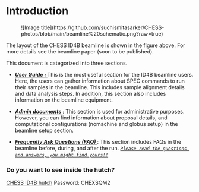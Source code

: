 # Introduction
<figure markdown>
  ![Image title](https://github.com/suchismitasarker/CHESS-photos/blob/main/beamline%20schematic.png?raw=true)
</figure>

The layout of the CHESS ID4B beamline is shown in the figure above. For more details see the beamline paper (soon to be published). 

This document is categorized into three sections. 

* [<b><u><i>User Guide :</i> </b> </u>](https://suchismitasarker.github.io/CHESS-ID4B-QM2/#) This is the most useful section for the ID4B beamline users. Here, the users can gather information about SPEC commands to run their samples in the beamline. This includes sample alignment details and data analysis steps. In addition, this section also includes information on the beamline equipment.



* [<b><u><i>Admin documents</i> </b> </u>](https://suchismitasarker.github.io/CHESS-ID4B-QM2/beamline_setup/) : This section is used for administrative purposes. However, you can find information about proposal details, and computational configurations (nomachine and globus setup) in the beamline setup section.


* [<b><u><i>Frequently Ask Questions (FAQ) </i> </b> </u>](https://suchismitasarker.github.io/CHESS-ID4B-QM2/FAQ/) :   This section includes FAQs in the beamline before, during, and after the run. 
  [<n><i>`Please read the questions and answers, you might find yours!!`](https://suchismitasarker.github.io/CHESS-ID4B-QM2/FAQ/) </i>   



### Do you want to see inside the hutch?

[CHESS ID4B hutch](https://my.matterport.com/show/?m=Sfd6R3am1wR)
Password: CHEXSQM2
